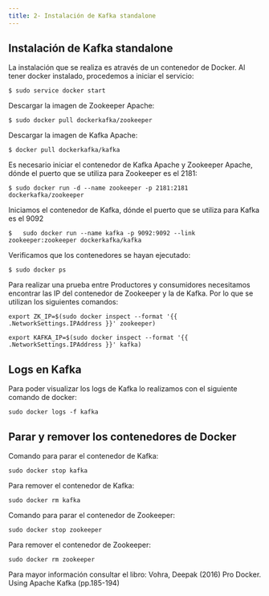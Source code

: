 ```yaml
---
title: 2- Instalación de Kafka standalone
---
```

## Instalación de Kafka standalone


La instalación que se realiza es através de un contenedor de Docker.
Al tener docker instalado, procedemos a iniciar el servicio: 
```
$ sudo service docker start
```

Descargar la imagen de Zookeeper Apache: 
```
$ sudo docker pull dockerkafka/zookeeper
```

Descargar la imagen de Kafka Apache:
```
$ docker pull dockerkafka/kafka
```
Es necesario iniciar el contenedor de Kafka Apache y Zookeeper Apache, dónde el puerto que se utiliza para Zookeeper es el 2181:
```
$ sudo docker run -d --name zookeeper -p 2181:2181 dockerkafka/zookeeper
```

Iniciamos el contenedor de Kafka, dónde el puerto que se utiliza para Kafka es el 9092
```
$ 	sudo docker run --name kafka -p 9092:9092 --link zookeeper:zookeeper dockerkafka/kafka
```

Verificamos que los contenedores se hayan ejecutado: 
```
$ sudo docker ps
```

Para realizar una prueba entre Productores y consumidores necesitamos encontrar las IP del contenedor de Zookeeper y la de Kafka. Por lo que se utilizan los siguientes comandos: 
```
export ZK_IP=$(sudo docker inspect --format '{{ .NetworkSettings.IPAddress }}' zookeeper)

export KAFKA_IP=$(sudo docker inspect --format '{{ .NetworkSettings.IPAddress }}' kafka)
```

## Logs en Kafka 
Para poder visualizar los logs de Kafka lo realizamos con el siguiente comando de docker: 
```
sudo docker logs -f kafka
```	

## Parar y remover los contenedores de Docker
Comando para parar el contenedor de Kafka: 
```	
sudo docker stop kafka
```	
Para remover el contenedor de Kafka: 
```	
sudo docker rm kafka
```	

Comando para parar el contenedor de Zookeeper: 
```	
sudo docker stop zookeeper
```	
Para remover el contenedor de Zookeeper:
```	
sudo docker rm zookeeper
```	

Para mayor información consultar el libro: Vohra, Deepak (2016) Pro Docker. Using Apache Kafka (pp.185-194)
